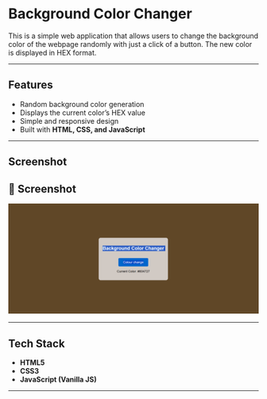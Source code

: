 # Background Color Changer

This is a simple web application that allows users to change the background color of the webpage randomly with just a click of a button. The new color is displayed in HEX format.

---

##  Features
- Random background color generation
- Displays the current color’s HEX value
- Simple and responsive design
- Built with **HTML, CSS, and JavaScript**

---

##  Screenshot
## 📸 Screenshot
![Background Color Changer](bgcolorSS.png)


---

##  Tech Stack
- **HTML5**
- **CSS3**
- **JavaScript (Vanilla JS)**

---
